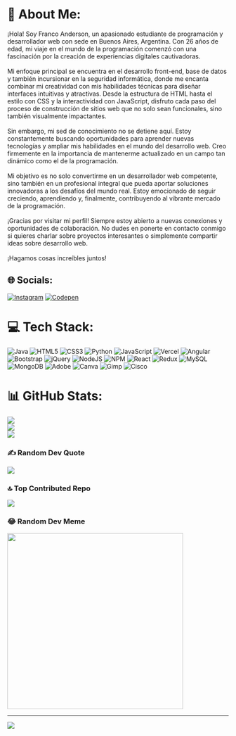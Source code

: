 # 💫 About Me:
¡Hola! Soy Franco Anderson, un apasionado estudiante de programación y desarrollador web con sede en Buenos Aires, Argentina. Con 26 años de edad, mi viaje en el mundo de la programación comenzó con una fascinación por la creación de experiencias digitales cautivadoras.<br><br>Mi enfoque principal se encuentra en el desarrollo front-end, base de datos y también incursionar en la seguridad informática, donde me encanta combinar mi creatividad con mis habilidades técnicas para diseñar interfaces intuitivas y atractivas. Desde la estructura de HTML hasta el estilo con CSS y la interactividad con JavaScript, disfruto cada paso del proceso de construcción de sitios web que no solo sean funcionales, sino también visualmente impactantes.<br><br>Sin embargo, mi sed de conocimiento no se detiene aquí. Estoy constantemente buscando oportunidades para aprender nuevas tecnologías y ampliar mis habilidades en el mundo del desarrollo web. Creo firmemente en la importancia de mantenerme actualizado en un campo tan dinámico como el de la programación.<br><br>Mi objetivo es no solo convertirme en un desarrollador web competente, sino también en un profesional integral que pueda aportar soluciones innovadoras a los desafíos del mundo real. Estoy emocionado de seguir creciendo, aprendiendo y, finalmente, contribuyendo al vibrante mercado de la programación.<br><br>¡Gracias por visitar mi perfil! Siempre estoy abierto a nuevas conexiones y oportunidades de colaboración. No dudes en ponerte en contacto conmigo si quieres charlar sobre proyectos interesantes o simplemente compartir ideas sobre desarrollo web.<br><br>¡Hagamos cosas increíbles juntos!


## 🌐 Socials:
[![Instagram](https://img.shields.io/badge/Instagram-%23E4405F.svg?logo=Instagram&logoColor=white)](https://instagram.com/francoandersonn) [![Codepen](https://img.shields.io/badge/Codepen-000000?style=for-the-badge&logo=codepen&logoColor=white)](https://codepen.io/@francoleonel-andersonrojas) 

# 💻 Tech Stack:
![Java](https://img.shields.io/badge/java-%23ED8B00.svg?style=for-the-badge&logo=openjdk&logoColor=white) ![HTML5](https://img.shields.io/badge/html5-%23E34F26.svg?style=for-the-badge&logo=html5&logoColor=white) ![CSS3](https://img.shields.io/badge/css3-%231572B6.svg?style=for-the-badge&logo=css3&logoColor=white) ![Python](https://img.shields.io/badge/python-3670A0?style=for-the-badge&logo=python&logoColor=ffdd54) ![JavaScript](https://img.shields.io/badge/javascript-%23323330.svg?style=for-the-badge&logo=javascript&logoColor=%23F7DF1E) ![Vercel](https://img.shields.io/badge/vercel-%23000000.svg?style=for-the-badge&logo=vercel&logoColor=white) ![Angular](https://img.shields.io/badge/angular-%23DD0031.svg?style=for-the-badge&logo=angular&logoColor=white) ![Bootstrap](https://img.shields.io/badge/bootstrap-%238511FA.svg?style=for-the-badge&logo=bootstrap&logoColor=white) ![jQuery](https://img.shields.io/badge/jquery-%230769AD.svg?style=for-the-badge&logo=jquery&logoColor=white) ![NodeJS](https://img.shields.io/badge/node.js-6DA55F?style=for-the-badge&logo=node.js&logoColor=white) ![NPM](https://img.shields.io/badge/NPM-%23CB3837.svg?style=for-the-badge&logo=npm&logoColor=white) ![React](https://img.shields.io/badge/react-%2320232a.svg?style=for-the-badge&logo=react&logoColor=%2361DAFB) ![Redux](https://img.shields.io/badge/redux-%23593d88.svg?style=for-the-badge&logo=redux&logoColor=white) ![MySQL](https://img.shields.io/badge/mysql-%2300000f.svg?style=for-the-badge&logo=mysql&logoColor=white) ![MongoDB](https://img.shields.io/badge/MongoDB-%234ea94b.svg?style=for-the-badge&logo=mongodb&logoColor=white) ![Adobe](https://img.shields.io/badge/adobe-%23FF0000.svg?style=for-the-badge&logo=adobe&logoColor=white) ![Canva](https://img.shields.io/badge/Canva-%2300C4CC.svg?style=for-the-badge&logo=Canva&logoColor=white) ![Gimp](https://img.shields.io/badge/Gimp-657D8B?style=for-the-badge&logo=gimp&logoColor=FFFFFF) ![Cisco](https://img.shields.io/badge/cisco-%23049fd9.svg?style=for-the-badge&logo=cisco&logoColor=black)
# 📊 GitHub Stats:
![](https://github-readme-stats.vercel.app/api?username=FlamarokClass&theme=dark&hide_border=true&include_all_commits=true&count_private=true)<br/>
![](https://github-readme-streak-stats.herokuapp.com/?user=FlamarokClass&theme=dark&hide_border=true)<br/>
![](https://github-readme-stats.vercel.app/api/top-langs/?username=FlamarokClass&theme=dark&hide_border=true&include_all_commits=true&count_private=true&layout=compact)

### ✍️ Random Dev Quote
![](https://quotes-github-readme.vercel.app/api?type=vetical&theme=radical)

### 🔝 Top Contributed Repo
![](https://github-contributor-stats.vercel.app/api?username=FlamarokClass&limit=5&theme=dark&combine_all_yearly_contributions=true)

### 😂 Random Dev Meme
<img src='https://randommeme-five.vercel.app/' style="height: 400px;"/>

---
[![](https://visitcount.itsvg.in/api?id=FlamarokClass&icon=2&color=3)](https://visitcount.itsvg.in)

<!-- Proudly created with GPRM ( https://gprm.itsvg.in ) -->
